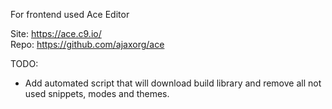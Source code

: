 For frontend used Ace Editor

Site: https://ace.c9.io/ <br>
Repo: https://github.com/ajaxorg/ace

TODO:
- Add automated script that will download build library and remove all not used snippets, modes and themes.